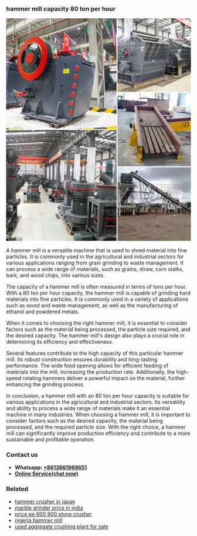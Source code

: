 <h3>hammer mill capacity 80 ton per hour</h3><img src='1702260394.jpg' alt=''><p>A hammer mill is a versatile machine that is used to shred material into fine particles. It is commonly used in the agricultural and industrial sectors for various applications ranging from grain grinding to waste management. It can process a wide range of materials, such as grains, straw, corn stalks, bark, and wood chips, into various sizes.</p><p>The capacity of a hammer mill is often measured in terms of tons per hour. With a 80 ton per hour capacity, the hammer mill is capable of grinding hard materials into fine particles. It is commonly used in a variety of applications such as wood and waste management, as well as the manufacturing of ethanol and powdered metals.</p><p>When it comes to choosing the right hammer mill, it is essential to consider factors such as the material being processed, the particle size required, and the desired capacity. The hammer mill's design also plays a crucial role in determining its efficiency and effectiveness.</p><p>Several features contribute to the high capacity of this particular hammer mill. Its robust construction ensures durability and long-lasting performance. The wide feed opening allows for efficient feeding of materials into the mill, increasing the production rate. Additionally, the high-speed rotating hammers deliver a powerful impact on the material, further enhancing the grinding process.</p><p>In conclusion, a hammer mill with an 80 ton per hour capacity is suitable for various applications in the agricultural and industrial sectors. Its versatility and ability to process a wide range of materials make it an essential machine in many industries. When choosing a hammer mill, it is important to consider factors such as the desired capacity, the material being processed, and the required particle size. With the right choice, a hammer mill can significantly improve production efficiency and contribute to a more sustainable and profitable operation.</p><h3>Contact us</h3><ul><li><strong>Whatsapp:&nbsp;<a href="https://wa.me/8613661969651">+8613661969651</a></strong></li><li><a href="https://swt.shibang-china.com/?git&amp;zhl&amp;hammer mill capacity 80 ton per hour"><strong>Online Service(chat now)</strong></a></li></ul><h3>Related</h3><ul><li><a href='hammer crusher in japan.md'>hammer crusher in japan</a></li><li><a href='marble grinder price in india.md'>marble grinder price in india</a></li><li><a href='price pe 600 900 stone crusher.md'>price pe 600 900 stone crusher</a></li><li><a href='nigeria hammer mill.md'>nigeria hammer mill</a></li><li><a href='used aggregate crushing plant for sale.md'>used aggregate crushing plant for sale</a></li></ul>